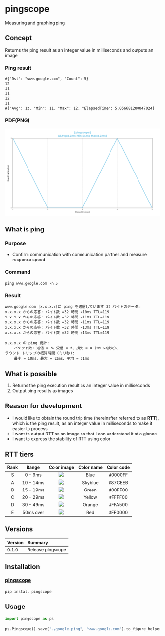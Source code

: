 # pingscope
Measuring and graphing ping

## Concept
Returns the ping result as an integer value in milliseconds and outputs an image

### Ping result
```
#{"Dst": "www.google.com", "Count": 5}
12
11
11
12
11
#{"Avg": 12, "Min": 11, "Max": 12, "ElapsedTime": 5.056681200047024}
```

### PDF(PNG)
![](./images/usage.png)

## What is ping
### Purpose
- Confirm communication with communication partner and measure response speed

### Command
`ping www.google.com -n 5`

### Result
```
www.google.com [x.x.x.x]に ping を送信しています 32 バイトのデータ:
x.x.x.x からの応答: バイト数 =32 時間 =10ms TTL=119
x.x.x.x からの応答: バイト数 =32 時間 =11ms TTL=119
x.x.x.x からの応答: バイト数 =32 時間 =11ms TTL=119
x.x.x.x からの応答: バイト数 =32 時間 =13ms TTL=119
x.x.x.x からの応答: バイト数 =32 時間 =13ms TTL=119

x.x.x.x の ping 統計:
    パケット数: 送信 = 5、受信 = 5、損失 = 0 (0% の損失)、
ラウンド トリップの概算時間 (ミリ秒):
    最小 = 10ms、最大 = 13ms、平均 = 11ms
```

## What is possible
1. Returns the ping execution result as an integer value in milliseconds
2. Output ping results as images

## Reason for development
- I would like to obtain the round trip time (hereinafter referred to as __RTT__), which is the ping result, as an integer value in milliseconds to make it easier to process
- I want to output RTT as an image so that I can understand it at a glance
- I want to express the stability of RTT using color

## RTT tiers
|Rank|Range|Color image|Color name|Color code|
|:-:|:-:|:-:|:-:|:-:|
|S|0 - 9ms|![](https://via.placeholder.com/16/0000ff/FFFFFF/?text=%20)|Blue|#0000FF|
|A|10 - 14ms|![](https://via.placeholder.com/16/a0d8ef/FFFFFF/?text=%20)|Skyblue|#87CEEB|
|B|15 - 19ms|![](https://via.placeholder.com/16/00ff00/FFFFFF/?text=%20)|Green|#00FF00|
|C|20 - 29ms|![](https://via.placeholder.com/16/ffff00/FFFFFF/?text=%20)|Yellow|#FFFF00|
|D|30 - 49ms|![](https://via.placeholder.com/16/ee7800/FFFFFF/?text=%20)|Orange|#FFA500|
|E|50ms over|![](https://via.placeholder.com/16/ff0000/FFFFFF/?text=%20)|Red|#FF0000|

## Versions

|Version|Summary|
|:--|:--|
|0.1.0|Release pingscope|

## Installation
### [pingscope](https://pypi.org/project/pingscope/)
`pip install pingscope`

## Usage
```python
import pingscope as ps

ps.Pingscope().save("./google.ping", "www.google.com").to_figure_helper().write_image("./google.png")
```
